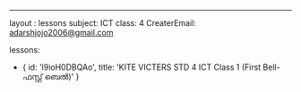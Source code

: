 --- 
layout : lessons 
subject: ICT
class: 4
CreaterEmail: adarshjojo2006@gmail.com

lessons: 
- { id: 'l9ioH0DBQAo', title: 'KITE VICTERS STD 4 ICT Class 1 (First Bell-ഫസ്റ്റ് ബെല്‍)' }
